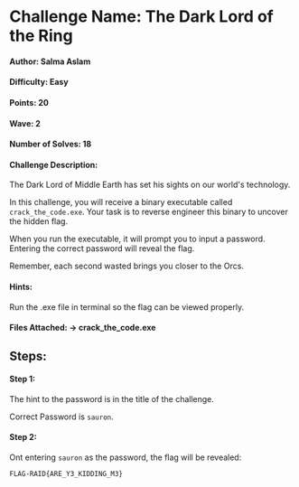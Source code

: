 # Challenge Name: The Dark Lord of the Ring

#### Author: Salma Aslam

#### Difficulty: Easy

#### Points: 20

#### Wave: 2

#### Number of Solves: 18

#### Challenge Description:
The Dark Lord of Middle Earth has set his sights on our world's technology.

In this challenge, you will receive a binary executable called `crack_the_code.exe`.
Your task is to reverse engineer this binary to uncover the hidden flag.

When you run the executable, it will prompt you to input a password. Entering the correct password will reveal the flag.

Remember, each second wasted brings you closer to the Orcs.

#### Hints:
Run the .exe file in terminal so the flag can be viewed properly.

#### Files Attached: -> crack_the_code.exe

## Steps:
#### Step 1: 
The hint to the password is in the title of the challenge.

Correct Password is `sauron`.
#### Step 2:
Ont entering `sauron` as the password, the flag will be revealed:

```
FLAG-RAID{ARE_Y3_KIDDING_M3}
```